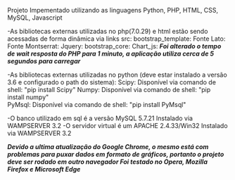 Projeto Impementado utilizando as linguagens Python, PHP, HTML, CSS, MySQL, Javascript

-As bibliotecas externas utilizadas no php(7.0.29) e html estão sendo acessadas de forma dinâmica
via links src:
bootstrap_template:		<link rel="stylesheet" href="https://maxcdn.bootstrapcdn.com/bootstrap/3.3.7/css/bootstrap.min.css">
Fonte Lato:		        <link href="https://fonts.googleapis.com/css?family=Lato" rel="stylesheet" type="text/css">
Fonte Montserrat:       <link href="https://fonts.googleapis.com/css?family=Montserrat" rel="stylesheet" type="text/css">
Jquery:			        <script src="https://ajax.googleapis.com/ajax/libs/jquery/3.3.1/jquery.min.js"></script>
bootstrap_core:	        <script src="https://maxcdn.bootstrapcdn.com/bootstrap/3.3.7/js/bootstrap.min.js"></script>
Chart_js:		        <script src="https://cdnjs.cloudflare.com/ajax/libs/Chart.js/2.4.0/Chart.min.js"></script>
***Foi alterado o tempo de wait resposta do PHP para 1 minuto, a aplicação utiliza cerca de 5 segundos para carregar***

-As bibliotecas externas utilizadas no python (deve estar instalado a versão 3.6 e configurado o path do sistema):
Scipy:					Disponível via comando de shell: "pip install Scipy"
Numpy:					Disponível via comando de shell: "pip install numpy"		
PyMsql:					Disponível via comando de shell: "pip install PyMsql"

-O banco utilizado em sql é a versão MySQL 5.7.21
Instalado via WAMPSERVER 3.2
-O servidor virtual é um APACHE 2.4.33/Win32
Instalado via WAMPSERVER 3.2

***Devido a ultima atualização do Google Chrome, o mesmo está com problemas para puxar
dados em formato de gráficos, portanto o projeto deve ser rodado em outro navegador
Foi testado no Opera, Mozilla Firefox e Microsoft Edge*** 
